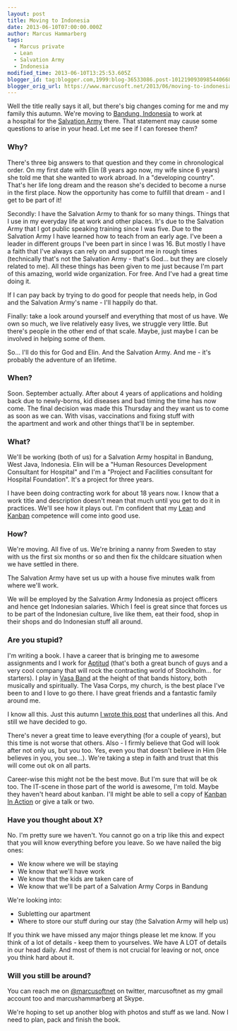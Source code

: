 ```yaml
---
layout: post
title: Moving to Indonesia
date: 2013-06-10T07:00:00.000Z
author: Marcus Hammarberg
tags:
  - Marcus private
  - Lean
  - Salvation Army
  - Indonesia
modified_time: 2013-06-10T13:25:53.605Z
blogger_id: tag:blogger.com,1999:blog-36533086.post-1012190930985440668
blogger_orig_url: https://www.marcusoft.net/2013/06/moving-to-indonesia.html
---
```





Well the title really says it all, but there's big changes coming for me
and my family this autumn. We're moving to [Bandung,
Indonesia](https://maps.google.com/maps?q=Bandung,+West+Java,+Indonesia&hl=en&sll=37.0625,-95.677068&sspn=47.215051,92.724609&oq=Bandung,+Indonesia&t=h&hnear=Bandung,+West+Java,+Indonesia&z=12&iwloc=A) to
work at a hospital for the [Salvation
Army](http://www.salvationarmy.org/) there.
That statement may cause some questions to arise in your head. Let me
see if I can foresee them?

### Why?

There's three big answers to that question and they come in
chronological order. On my first date with Elin (8 years ago now, my
wife since 6 years) she told me that she wanted to work abroad. In a
"developing country". That's her life long dream and the reason
she's decided to become a nurse in the first place. Now the opportunity
has come to fulfill that dream - and I get to be part of it!

Secondly: I have the Salvation Army to thank for so many things. Things
that I use in my everyday life at work and other places. It's due to the
Salvation Army that I got public speaking training since I was five. Due
to the Salvation Army I have learned how to teach from an early age.
I've been a leader in different groups I've been part in since I was 16.
But mostly I have a faith that I've always can rely on and support me in
rough times (technically that's not the Salvation Army - that's God...
but they are closely related to me).
All these things has been given to me just because I'm part of this
amazing, world wide organization. For free. And I've had a great time
doing it.

If I can pay back by trying to do good for people that needs help, in
God and the Salvation Army's name - I'll happily do that.

Finally: take a look around yourself and everything that most of us
have. We own so much, we live relatively easy lives, we struggle very
little. But there's people in the other end of that scale. Maybe, just
maybe I can be involved in helping some of them.

So... I'll do this for God and Elin. And the Salvation Army. And me -
it's probably the adventure of an lifetime.

### When?

Soon. September actually. After about 4 years of applications and
holding back due to newly-borns, kid diseases and bad timing the time
has now come. The final decision was made this Thursday and they want us
to come as soon as we can. With visas, vaccinations and fixing stuff
with the apartment and work and other things that'll be in september.  

### What?

We'll be working (both of us) for a Salvation Army hospital in Bandung,
West Java, Indonesia. Elin will be a "Human Resources Development
Consultant for Hospital" and I'm a "Project and Facilities consultant
for Hospital Foundation". It's a project for three years.

I have been doing contracting work for about 18 years now. I know that a
work title and description doesn't mean that much until you get to do it
in practices. We'll see how it plays out. I'm confident that my
<a href="https://www.marcusoft.net/search/label/Lean"
target="_blank">Lean</a> and
<a href="http://bit.ly/theKanbanBook" target="_blank">Kanban</a> competence
will come into good use.

### How?

We're moving. All five of us. We're brining a nanny from Sweden to stay
with us the first six months or so and then fix the childcare situation
when we have settled in there.

The Salvation Army have set us up with a house five minutes walk from
where we'll work.

We will be employed by the Salvation Army Indonesia as project officers
and hence get Indonesian salaries. Which I feel is great since that
forces us to be part of the Indonesian culture, live like them, eat
their food, shop in their shops and do Indonesian stuff all around.

### Are you stupid?

I'm writing a book. I have a career that is bringing me to awesome
assignments and I work for
<a href="http://www.aptitud.se/" target="_blank">Aptitud</a> (that's
both a great bunch of guys and a very cool company that will rock the
contracting world of Stockholm... for starters). I play in
<a href="http://www.vasaband.se/" target="_blank">Vasa Band</a> at the
height of that bands history, both musically and spiritually. The Vasa
Corps, my church, is the best place I've been to and I love to go there.
I have great friends and a fantastic family around me.

I know all this. Just this autumn <a
href="https://www.marcusoft.net/2012/10/dear-marcus-theres-no-but-to-follow.html"
target="_blank">I wrote this post</a> that underlines all this. And
still we have decided to go.

There's never a great time to leave everything (for a couple of years),
but this time is not worse that others. Also - I firmly believe that God
will look after not only us, but you too. Yes, even you that doesn't
believe in Him (He believes in you, you see...). We're taking a step in
faith and trust that this will come out ok on all parts.

Career-wise this might not be the best move. But I'm sure that will be
ok too. The IT-scene in those part of the world is awesome, I'm told.
Maybe they haven't heard about kanban. I'll might be able to sell a copy
of <a href="http://bit.ly/theKanbanBook" target="_blank">Kanban In
Action</a> or give a talk or two.

### Have you thought about X?

No. I'm pretty sure we haven't. You cannot go on a trip like this and
expect that you will know everything before you leave. So we have nailed
the big ones:

- We know where we will be staying
- We know that we'll have work
- We know that the kids are taken care of
- We know that we'll be part of a Salvation Army Corps in Bandung

We're looking into:

- Subletting our apartment
- Where to store our stuff during our stay (the Salvation Army will
    help us)

If you think we have missed any major things please let me know. If you
think of a lot of details - keep them to yourselves. We have A LOT of
details in our head daily. And most of them is not crucial for leaving
or not, once you think hard about it.

### Will you still be around?

You can reach me on <a href="http://twitter.com/marcusofnet"
target="_blank">@marcusoftnet</a> on twitter, marcusoftnet as my gmail
account too and marcushammarberg at Skype.

We're hoping to set up another blog with photos and stuff as we land.
Now I need to plan, pack and finish the book.
